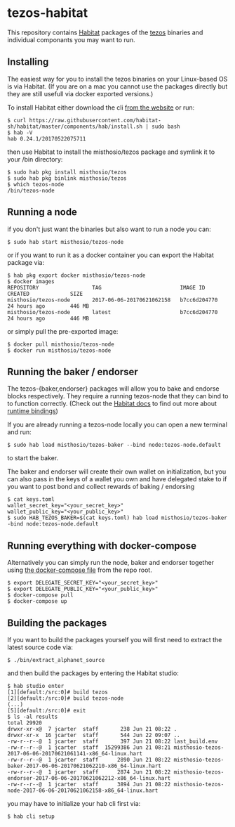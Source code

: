 # tezos-habitat

This repository contains [Habitat](https://www.habitat.sh/) packages of the [tezos](https://github.com/tezos/tezos) binaries and individual componants you may want to run.

## Installing

The easiest way for you to install the tezos binaries on your Linux-based OS is via Habitat. (If you are on a mac you cannot use the packages directly but they are still usefull via docker exported versions.)

To install Habitat either download the cli [from the website](https://www.habitat.sh/docs/get-habitat/) or run:
```
$ curl https://raw.githubusercontent.com/habitat-sh/habitat/master/components/hab/install.sh | sudo bash
$ hab -V
hab 0.24.1/20170522075711
```

then use Habitat to install the misthosio/tezos package and symlink it to your /bin directory:
```
$ sudo hab pkg install misthosio/tezos
$ sudo hab pkg binlink misthosio/tezos
$ which tezos-node
/bin/tezos-node
```

## Running a node

if you don't just want the binaries but also want to run a node you can:
```
$ sudo hab start misthosio/tezos-node
```

or if you want to run it as a docker container you can export the Habitat package via:

```
$ hab pkg export docker misthosio/tezos-node
$ docker images
REPOSITORY                 TAG                         IMAGE ID            CREATED             SIZE
misthosio/tezos-node       2017-06-06-20170621062158   b7cc6d204770        24 hours ago        446 MB
misthosio/tezos-node       latest                      b7cc6d204770        24 hours ago        446 MB
```

or simply pull the pre-exported image:
```
$ docker pull misthosio/tezos-node
$ docker run misthosio/tezos-node
```

## Running the baker / endorser

The tezos-{baker,endorser} packages will allow you to bake and endorse blocks respectively. They require a running tezos-node that they can bind to to function correctly. (Check out the [Habitat docs](https://www.habitat.sh/docs/overview/) to find out more about [runtime bindings](https://www.habitat.sh/docs/run-packages-binding/))

If you are already running a tezos-node locally you can open a new terminal and run:
```
$ sudo hab load misthosio/tezos-baker --bind node:tezos-node.default
```
to start the baker.

The baker and endorser will create their own wallet on initialization, but you can also pass in the keys of a wallet you own and have delegated stake to if you want to post bond and collect rewards of baking / endorsing

```
$ cat keys.toml
wallet_secret_key="<your_secret_key>"
wallet_public_key="<your_public_key>"
$ sudo HAB_TEZOS_BAKER=$(cat keys.toml) hab load misthosio/tezos-baker -bind node:tezos-node.default
```

## Running everything with docker-compose

Alternatively you can simply run the node, baker and endorser together using [the docker-compose file](./docker-compose.yml) from the repo root.

```
$ export DELEGATE_SECRET_KEY="<your_secret_key>"
$ export DELEGATE_PUBLIC_KEY="<your_public_key>"
$ docker-compose pull
$ docker-compose up
```

## Building the packages

If you want to build the packages yourself you will first need to extract the latest source code via:
```
$ ./bin/extract_alphanet_source
```
and then build the packages by entering the Habitat studio:

```
$ hab studio enter
[1][default:/src:0]# build tezos
[2][default:/src:0]# build tezos-node
(...)
[5][default:/src:0]# exit
$ ls -al results
total 29920
drwxr-xr-x@  7 jcarter  staff       238 Jun 21 08:22 .
drwxr-xr-x  16 jcarter  staff       544 Jun 22 09:07 ..
-rw-r--r--@  1 jcarter  staff       397 Jun 21 08:22 last_build.env
-rw-r--r--@  1 jcarter  staff  15299386 Jun 21 08:21 misthosio-tezos-2017-06-06-20170621061141-x86_64-linux.hart
-rw-r--r--@  1 jcarter  staff      2890 Jun 21 08:22 misthosio-tezos-baker-2017-06-06-20170621062210-x86_64-linux.hart
-rw-r--r--@  1 jcarter  staff      2874 Jun 21 08:22 misthosio-tezos-endorser-2017-06-06-20170621062212-x86_64-linux.hart
-rw-r--r--@  1 jcarter  staff      3894 Jun 21 08:22 misthosio-tezos-node-2017-06-06-20170621062158-x86_64-linux.hart
```

you may have to initialize your hab cli first via:
```
$ hab cli setup
```
